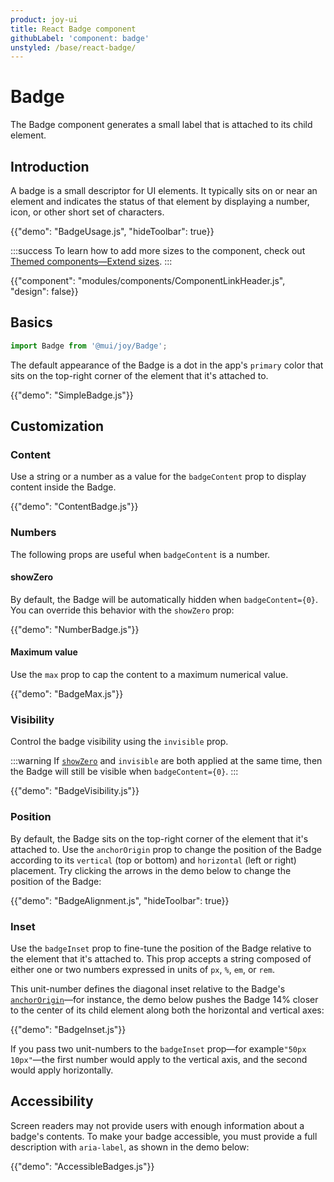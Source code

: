 ```yaml
---
product: joy-ui
title: React Badge component
githubLabel: 'component: badge'
unstyled: /base/react-badge/
---
```


# Badge

<p class="description">The Badge component generates a small label that is attached to its child element.</p>

## Introduction

A badge is a small descriptor for UI elements.
It typically sits on or near an element and indicates the status of that element by displaying a number, icon, or other short set of characters.

{{"demo": "BadgeUsage.js", "hideToolbar": true}}

:::success
To learn how to add more sizes to the component, check out [Themed components—Extend sizes](/joy-ui/customization/themed-components/#extend-sizes).
:::

{{"component": "modules/components/ComponentLinkHeader.js", "design": false}}


## Basics

```jsx
import Badge from '@mui/joy/Badge';
```

The default appearance of the Badge is a dot in the app's `primary` color that sits on the top-right corner of the element that it's attached to.

{{"demo": "SimpleBadge.js"}}

## Customization

### Content

Use a string or a number as a value for the `badgeContent` prop to display content inside the Badge.

{{"demo": "ContentBadge.js"}}

### Numbers

The following props are useful when `badgeContent` is a number.

#### showZero

By default, the Badge will be automatically hidden when `badgeContent={0}`.
You can override this behavior with the `showZero` prop:

{{"demo": "NumberBadge.js"}}

#### Maximum value

Use the `max` prop to cap the content to a maximum numerical value.

{{"demo": "BadgeMax.js"}}

### Visibility

Control the badge visibility using the `invisible` prop.

:::warning
If [`showZero`](#showzero) and `invisible` are both applied at the same time, then the Badge will still be visible when `badgeContent={0}`.
:::

{{"demo": "BadgeVisibility.js"}}

### Position

By default, the Badge sits on the top-right corner of the element that it's attached to.
Use the `anchorOrigin` prop to change the position of the Badge according to its `vertical` (top or bottom) and `horizontal` (left or right) placement.
Try clicking the arrows in the demo below to change the position of the Badge:

{{"demo": "BadgeAlignment.js", "hideToolbar": true}}

### Inset

Use the `badgeInset` prop to fine-tune the position of the Badge relative to the element that it's attached to.
This prop accepts a string composed of either one or two numbers expressed in units of `px`, `%`, `em`, or `rem`.

This unit-number defines the diagonal inset relative to the Badge's [`anchorOrigin`](#position)—for instance, the demo below pushes the Badge 14% closer to the center of its child element along both the horizontal and vertical axes:

{{"demo": "BadgeInset.js"}}

If you pass two unit-numbers to the `badgeInset` prop—for example`"50px 10px"`—the first number would apply to the vertical axis, and the second would apply horizontally.

## Accessibility

Screen readers may not provide users with enough information about a badge's contents.
To make your badge accessible, you must provide a full description with `aria-label`, as shown in the demo below:

{{"demo": "AccessibleBadges.js"}}
